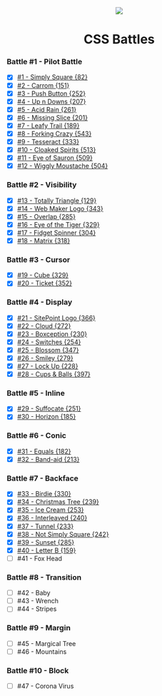 <p align="center"><img src="https://cdn.svgporn.com/logos/css-3.svg" /></p>

<h1 align="center">CSS Battles</h1>

### Battle #1 - Pilot Battle

- [x] [#1 - Simply Square {82}](1-simply-square)
- [x] [#2 - Carrom {151}](2-carrom)
- [x] [#3 - Push Button {252}](3-push-button)
- [x] [#4 - Up n Downs {207}](4-up-n-downs)
- [x] [#5 - Acid Rain {261}](5-acid-rain)
- [x] [#6 - Missing Slice {201}](6-missing-slice)
- [x] [#7 - Leafy Trail {189}](7-leafy-trail)
- [x] [#8 - Forking Crazy {543}](8-forking-crazy)
- [x] [#9 - Tesseract {333}](9-tesseract)
- [x] [#10 - Cloaked Spirits {513}](10-cloaked-spirits)
- [x] [#11 - Eye of Sauron {509}](11-eye-of-sauron)
- [x] [#12 - Wiggly Moustache {504}](12-wiggly-moustache)

### Battle #2 - Visibility

- [x] [#13 - Totally Triangle {129}](13-totally-triangle)
- [x] [#14 - Web Maker Logo {343}](14-web-maker-logo)
- [x] [#15 - Overlap {285}](15-overlap)
- [x] [#16 - Eye of the Tiger {329}](16-eye-of-the-tiger)
- [x] [#17 - Fidget Spinner {304}](17-fidget-spinner)
- [x] [#18 - Matrix {318}](18-matrix)

### Battle #3 - Cursor

- [x] [#19 - Cube {329}](19-cube)
- [x] [#20 - Ticket {352}](20-ticket)

### Battle #4 - Display

- [x] [#21 - SitePoint Logo {366}](21-sitepoint-logo)
- [x] [#22 - Cloud {272}](22-cloud)
- [x] [#23 - Boxception {230}](23-boxception)
- [x] [#24 - Switches {254}](24-switches)
- [x] [#25 - Blossom {347}](25-blossom)
- [x] [#26 - Smiley {279}](26-smiley)
- [x] [#27 - Lock Up {228}](27-lock-up)
- [x] [#28 - Cups & Balls {397}](28-cups-and-balls)

### Battle #5 - Inline

- [x] [#29 - Suffocate {251}](29-suffocate)
- [x] [#30 - Horizon {185}](30-horizon)

### Battle #6 - Conic

- [x] [#31 - Equals {182}](31-equals)
- [x] [#32 - Band-aid {213}](32-band-aid)

### Battle #7 - Backface

- [x] [#33 - Birdie {330}](33-birdie)
- [x] [#34 - Christmas Tree {239}](34-christmas-tree)
- [x] [#35 - Ice Cream {253}](35-ice-cream)
- [x] [#36 - Interleaved {240}](36-interleaved)
- [x] [#37 - Tunnel {233}](37-tunnel)
- [x] [#38 - Not Simply Square {242}](38-not-simply-square)
- [x] [#39 - Sunset {285}](39-sunset)
- [x] [#40 - Letter B {159}](40-letter-b)
- [ ] #41 - Fox Head

### Battle #8 - Transition

- [ ] #42 - Baby
- [ ] #43 - Wrench
- [ ] #44 - Stripes

### Battle #9 - Margin

- [ ] #45 - Margical Tree
- [ ] #46 - Mountains

### Battle #10 - Block

- [ ] #47 - Corona Virus